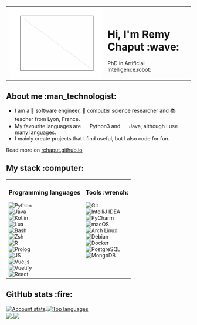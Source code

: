 <table border="0">
  <td>
    <img src="profile.gif" alt="Remy Chaput" />
  </td>
  <td>
    <h1>Hi, I'm Remy Chaput :wave:</h1>
    <span>PhD in Artificial Intelligence:robot:</span>
  </td>
</table>

<h2>About me :man_technologist:</h2>

- I am a :hammer: software engineer, :memo: computer science researcher and :books: teacher from Lyon, France.
- My favourite languages are
  <img src="https://cdn.jsdelivr.net/gh/devicons/devicon@latest/icons/python/python-original.svg" height="16" width="16" />
  Python3 and <img src="https://cdn.jsdelivr.net/gh/devicons/devicon@latest/icons/java/java-original.svg" height="16" width="16" />
  Java, although I use many languages.
- I mainly create projects that I find useful, but I also code for fun.

Read more on [rchaput.github.io](https://rchaput.github.io/)

<h2>My stack :computer:</h2>

<table border="0" style="vertical-align: top">
  <td style="vertical-align: top">
    <h3>Programming languages</h3>
    <img src="https://img.shields.io/badge/Language-Python3-informational?style=flat-square&logo=python" alt="Python" /><br />
    <img src="https://img.shields.io/badge/Language-Java-informational?style=flat-square" alt="Java" /><br />
    <img src="https://img.shields.io/badge/Language-Kotlin-informational?style=flat-square&logo=kotlin" alt="Kotlin" /><br />
    <img src="https://img.shields.io/badge/Language-Lua-informational?style=flat-square&logo=lua" alt="Lua" /><br />
    <img src="https://img.shields.io/badge/Language-Bash-informational?style=flat-square&logo=gnu-bash" alt="Bash" /><br />
    <img src="https://img.shields.io/badge/Language-Zsh-informational?style=flat-square&logo=zsh" alt="Zsh" /><br />
    <img src="https://img.shields.io/badge/Language-R-informational?style=flat-square&logo=R" alt="R" /><br />
    <img src="https://img.shields.io/badge/Language-Prolog-informational?style=flat-square" alt="Prolog" /><br />
    <img src="https://img.shields.io/badge/Language-JS-informational?style=flat-square&logo=javascript" alt="JS" /><br />
    <img src="https://img.shields.io/badge/Framework-Vue.js-informational?style=flat-square&logo=vuedotjs" alt="Vue.js" /><br />
    <img src="https://img.shields.io/badge/Framework-Vuetify-informational?style=flat-square&logo=vuetify" alt="Vuetify" /><br />
    <img src="https://img.shields.io/badge/Framework-React-informational?style=flat-square&logo=react" alt="React" /><br />
  </td>

  <td style="vertical-align: top">
    <h3>Tools :wrench: </h3>
    <img src="https://img.shields.io/badge/VCS-Git-informational?style=flat-square&logo=git" alt="Git" /><br />
    <img src="https://img.shields.io/badge/Editor-IntelliJ IDEA-informational?style=flat-square&logo=intellijidea" alt="IntelliJ IDEA" /><br />
    <img src="https://img.shields.io/badge/Editor-PyCharm-informational?style=flat-square&logo=pycharm" alt="PyCharm" /><br />
    <img src="https://img.shields.io/badge/OS-macOS-informational?style=flat-square&logo=apple" alt="macOS" /><br />
    <img src="https://img.shields.io/badge/OS-Arch Linux-informational?style=flat-square&logo=archlinux" alt="Arch Linux" /><br />
    <img src="https://img.shields.io/badge/OS-Debian-informational?style=flat-square&logo=debian" alt="Debian" /><br />
    <img src="https://img.shields.io/badge/Virtualization-Docker-informational?style=flat-square&logo=docker" alt="Docker" /><br />
    <img src="https://img.shields.io/badge/Database-PostgreSQL-informational?style=flat-square&logo=postgresql" alt="PostgreSQL" /><br />
    <img src="https://img.shields.io/badge/Database-MongoDB-informational?style=flat-square&logo=mongodb" alt="MongoDB" /><br />
  </td>
</table>

<h2>GitHub stats :fire:</h2>

<a href="https://github.com/rchaput/">
  <img height="200" align="center" src="https://github-readme-stats.vercel.app/api?username=rchaput&show_icons=true&theme=transparent&rank_icon=percentile" alt="Account stats" />
</a>
<a href="https://github.com/rchaput/">
  <img height="200" align="center" src="https://github-readme-stats.vercel.app/api/top-langs/?username=rchaput&hide=tex,html&layout=compact&theme=transparent" alt="Top languages" />
</a>

<br />

<a href="https://github.com/rchaput/acronyms">
  <img align="center" src="https://github-readme-stats.vercel.app/api/pin/?username=rchaput&repo=acronyms&theme=transparent" />
</a>
<a href="https://github.com/ethicsai/ethical-smart-grid">
  <img align="center" src="https://github-readme-stats.vercel.app/api/pin/?username=ethicsai&repo=ethical-smart-grid&show_owner=true&theme=transparent" />
</a>

